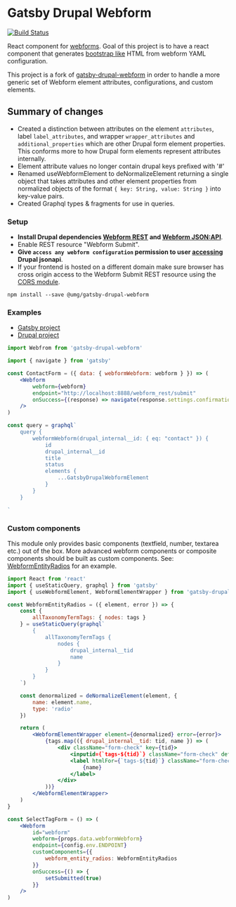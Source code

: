 # Gatsby Drupal Webform

[![Build Status](https://travis-ci.org/malcolmp/gatsby-drupal-webform.svg?branch=master)](https://travis-ci.org/malcolmp/gatsby-drupal-webform)

React component for [webforms](https://www.drupal.org/project/webform). Goal of this project is to have a react component that generates [bootstrap like](https://getbootstrap.com/docs/4.0/components/forms/) HTML from webform YAML configuration.

This project is a fork of [gatsby-drupal-webform](https://github.com/oikeuttaelaimille/gatsby-drupal-webform) in order to handle a
more generic set of Webform element attributes, configurations, and custom elements.

## Summary of changes
* Created a distinction between attributes on the element `attributes`, label `label_attributes`, and wrapper 
`wrapper_attributes` and `additional_properties` which are other Drupal form element properties. This conforms more to 
how Drupal form elements represent attributes internally. 
* Element attribute values no longer contain drupal keys prefixed with '#'
* Renamed useWebformElement to deNormalizeElement returning a single object that takes attributes and other element 
properties from normalized objects of the format `{ key: String, value: String }` into key-value pairs.
* Created Graphql types & fragments for use in queries.

### Setup

* **Install Drupal dependencies [Webform REST](https://www.drupal.org/project/webform_rest) and [Webform JSON:API](https://www.drupal.org/project/webform_jsonapi)**.
* Enable REST resource "Webform Submit".
* **Give `access any webform configuration` permission to user [accessing](https://www.gatsbyjs.org/packages/gatsby-source-drupal/#basic-auth) Drupal jsonapi**.
* If your frontend is hosted on a different domain make sure browser has cross origin access to the Webform Submit REST resource using the [CORS module](https://www.drupal.org/project/cors).

```
npm install --save @umg/gatsby-drupal-webform
```

### Examples

* [Gatsby project](https://github.com/malcolmp/gatsby-drupal-webform/tree/master/examples/gatsby-webforms)
* [Drupal project](https://github.com/malcolmp/gatsby-drupal-webform/tree/master/examples/drupal)

```jsx
import Webfrom from 'gatsby-drupal-webform'

import { navigate } from 'gatsby'

const ContactForm = ({ data: { webformWebform: webform } }) => (
	<Webform
		webform={webform}
		endpoint="http://localhost:8888/webform_rest/submit"
		onSuccess={(response) => navigate(response.settings.confirmation_url)}
	/>
)

const query = graphql`
	query {
		webformWebform(drupal_internal__id: { eq: "contact" }) {
            id
            drupal_internal__id
            title
            status
			elements {
				...GatsbyDrupalWebformElement
			}
		}
	}

`
```

### Custom components

This module only provides basic components (textfield, number, textarea etc.) out of the box. More advanced webform components or composite components should be built as custom components. See: [WebformEntityRadios](https://github.com/oikeuttaelaimille/gatsby-drupal-webform/tree/master/examples/gatsby-webforms/src/components/WebformEntityRadios.jsx) for an example.

```jsx
import React from 'react'
import { useStaticQuery, graphql } from 'gatsby'
import { useWebformElement, WebformElementWrapper } from 'gatsby-drupal-webform'

const WebformEntityRadios = ({ element, error }) => {
	const {
		allTaxonomyTermTags: { nodes: tags }
	} = useStaticQuery(graphql`
		{
			allTaxonomyTermTags {
				nodes {
					drupal_internal__tid
					name
				}
			}
		}
	`)

	const denormalized = deNormalizeElement(element, {
		name: element.name,
		type: 'radio'
	})

	return (
		<WebformElementWrapper element={denormalized} error={error}>
			{tags.map(({ drupal_internal__tid: tid, name }) => (
				<div className="form-check" key={tid}>
					<inputid={`tags-${tid}`} className="form-check" defaultChecked={parseInt(inputProps.defaultValue, 10) === tid} {...denormalized.attributes} />
					<label htmlFor={`tags-${tid}`} className="form-check-radio">
						{name}
					</label>
				</div>
			))}
		</WebformElementWrapper>
	)
}

const SelectTagForm = () => (
	<Webform
		id="webform"
		webform={props.data.webformWebform}
		endpoint={config.env.ENDPOINT}
		customComponents={{
			webform_entity_radios: WebformEntityRadios
		}}
		onSuccess={() => {
			setSubmitted(true)
		}}
	/>
)

```
